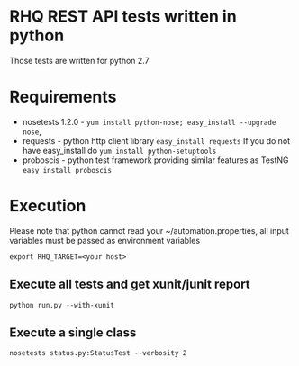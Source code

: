 # RHQ REST API tests written in python

Those tests are written for python 2.7
# Requirements
 * nosetests 1.2.0  - ```yum install python-nose; easy_install --upgrade nose```, 
 * requests - python http client library ```easy_install requests```
If you do not have easy_install do ```yum install python-setuptools```
 * proboscis - python test framework providing similar features as TestNG
 ```easy_install proboscis```

# Execution
Please note that python cannot read your ~/automation.properties, all
input variables must be passed as environment variables

```export RHQ_TARGET=<your host>```

## Execute all tests and get xunit/junit report

```python run.py --with-xunit```

## Execute a single class 

```nosetests status.py:StatusTest --verbosity 2```
